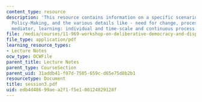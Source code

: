 ```yaml
---
content_type: resource
description: 'This resource contains information on a specific scenario - Metropolitan
  Policy-Making, and the various details like - need for change, process, role of
  mediator, learning: individual and time-scale and continuous process.'
file: /media/courses/11-969-workshop-on-deliberative-democracy-and-dispute-resolution-summer-2005/edb4d48699aea2f1f5e100124829128f_session3.pdf
file_type: application/pdf
learning_resource_types:
- Lecture Notes
ocw_type: OCWFile
parent_title: Lecture Notes
parent_type: CourseSection
parent_uid: 31addb41-f07d-7505-659c-d65e75d8b2b1
resourcetype: Document
title: session3.pdf
uid: edb4d486-99ae-a2f1-f5e1-00124829128f
---
```

